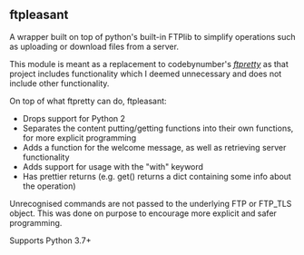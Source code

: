 ## ftpleasant

A wrapper built on top of python's built-in FTPlib to simplify operations such as uploading or download files from a server.

This module is meant as a replacement to codebynumber's [_ftpretty_](https://github.com/codebynumbers/ftpretty) as that project includes functionality which I deemed unnecessary and does not include other functionality. 

On top of what ftpretty can do, ftpleasant:
- Drops support for Python 2
- Separates the content putting/getting functions into their own functions, for more explicit programming
- Adds a function for the welcome message, as well as retrieving server functionality
- Adds support for usage with the "with" keyword
- Has prettier returns (e.g. get() returns a dict containing some info about the operation)

Unrecognised commands are not passed to the underlying FTP or FTP_TLS object. This was done on purpose to encourage more explicit and safer programming.

Supports Python 3.7+